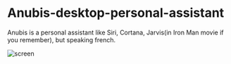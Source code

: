 # Anubis-desktop-personal-assistant
Anubis is a personal assistant like Siri, Cortana, Jarvis(in Iron Man movie if you remember), but speaking french.

![screen](https://user-images.githubusercontent.com/104983707/215320339-9fb0afd7-d479-4786-93c7-d2ef4544eeac.PNG)
